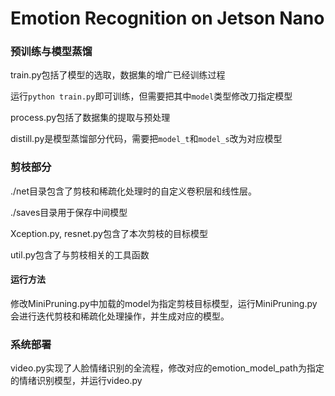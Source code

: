# Emotion Recognition on Jetson Nano


### 预训练与模型蒸馏

train.py包括了模型的选取，数据集的增广已经训练过程

运行``python train.py``即可训练，但需要把其中``model``类型修改刀指定模型

process.py包括了数据集的提取与预处理

distill.py是模型蒸馏部分代码，需要把``model_t``和``model_s``改为对应模型


### 剪枝部分

./net目录包含了剪枝和稀疏化处理时的自定义卷积层和线性层。

./saves目录用于保存中间模型

Xception.py, resnet.py包含了本次剪枝的目标模型

util.py包含了与剪枝相关的工具函数

#### 运行方法

修改MiniPruning.py中加载的model为指定剪枝目标模型，运行MiniPruning.py会进行迭代剪枝和稀疏化处理操作，并生成对应的模型。

### 系统部署

video.py实现了人脸情绪识别的全流程，修改对应的emotion_model_path为指定的情绪识别模型，并运行video.py


